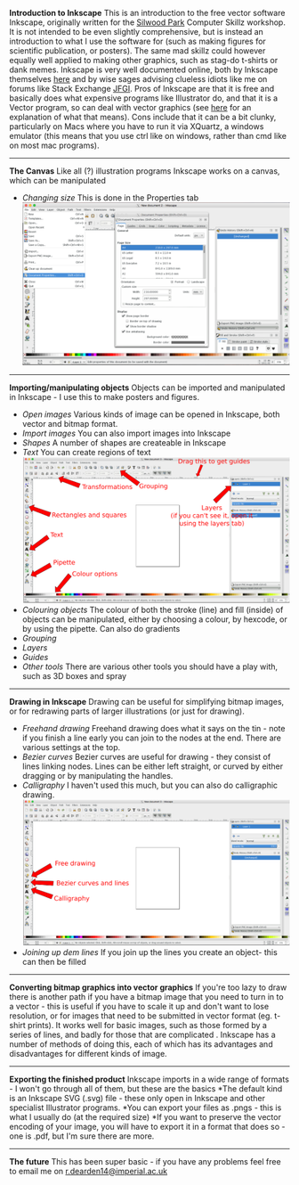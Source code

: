 **Introduction to Inkscape**
This is an introduction to the free vector software Inkscape, originally written for the [Silwood Park](URL) Computer Skillz workshop.
It is not intended to be even slightly comprehensive, but is instead an introduction to what I use the software for (such as making figures for scientific publication, or posters).
The same mad skillz could however equally well applied to making other graphics, such as stag-do t-shirts or dank memes.
Inkscape is very well documented online, both by Inkscape themselves [here](URL) and by wise sages advising clueless idiots like me on forums like Stack Exchange [JFGI](www.google.com).
Pros of Inkscape are that it is free and basically does what expensive programs like Illustrator do, and that it is a Vector program, so can deal with vector graphics (see [here](URL) for an explanation of what that means).
Cons include that it can be a bit clunky, particularly on Macs where you have to run it via XQuartz, a windows emulator (this means that you use ctrl like on windows, rather than cmd like on most mac programs).
***
**The Canvas**
Like all (?) illustration programs Inkscape works on a canvas, which can be manipulated
* *Changing size* This is done in the Properties tab
![Properties](https://github.com/rpdearden/Miscellany/blob/master/How-to/Images/Ink_Properties.png "Document properties")

***
**Importing/manipulating objects**
Objects can be imported and manipulated in Inkscape - I use this to make posters and figures.
* *Open images* Various kinds of image can be opened in Inkscape, both vector and bitmap format.
* *Import images* You can also import images into Inkscape
* *Shapes* A number of shapes are createable in Inkscape
* *Text* You can create regions of text
![Objects](https://github.com/rpdearden/Miscellany/blob/master/How-to/Images/Ink_Objects.png "Document properties")
* *Colouring objects* The colour of both the stroke (line) and fill (inside) of objects can be manipulated, either by choosing a colour, by hexcode, or by using the pipette. Can also do gradients
* *Grouping*
* *Layers*
* *Guides*
* *Other tools* There are various other tools you should have a play with, such as 3D boxes and spray

***
**Drawing in Inkscape**
Drawing can be useful for simplifying bitmap images, or for redrawing parts of larger illustrations (or just for drawing).
* *Freehand drawing* Freehand drawing does what it says on the tin - note if you finish a line early you can join to the nodes at the end.  There are various settings at the top.
* *Bezier curves* Bezier curves are useful for drawing - they consist of lines linking nodes.  Lines can be either left straight, or curved by either dragging or by manipulating the handles.
* *Calligraphy* I haven't used this much, but you can also do calligraphic drawing.
![Drawing](https://github.com/rpdearden/Miscellany/blob/master/How-to/Images/Ink_Drawing.png "Document properties")
* *Joining up dem lines* If you join up the lines you create an object- this can then be filled

***
**Converting bitmap graphics into vector graphics** 
If you're too lazy to draw there is another path if you have a bitmap image that you need to turn in to a vector  - this is useful if you have to scale it up and don't want to lose resolution, or for images that need to be submitted in vector format (eg. t-shirt prints).
It works well for basic images, such as those formed by a series of lines, and badly for those that are complicated .
Inkscape has a number of methods of doing this, each of which has its advantages and disadvantages for different kinds of image.

***
**Exporting the finished product**
Inkscape imports in a wide range of formats - I won't go through all of them, but these are the basics
*The default kind is an Inkscape SVG (.svg) file - these only open in Inkscape and other specialist Illustrator programs.
*You can export your files as .pngs - this is what I usually do (at the required size)
*If you want to preserve the vector encoding of your image, you will have to export it in a format that does so - one is .pdf, but I'm sure there are more.

***

**The future**
This has been super basic - if you have any problems feel free to email me on r.dearden14@imperial.ac.uk